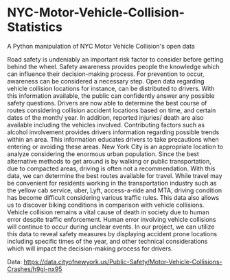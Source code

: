 # NYC-Motor-Vehicle-Collision-Statistics
A Python manipulation of NYC Motor Vehicle Collision's open data

Road safety is undeniably an important risk factor to consider before getting behind the wheel. Safety awareness provides people the knowledge which can influence their decision-making process. For prevention to occur, awareness can be considered a necessary step. Open data regarding vehicle collision locations for instance, can be distributed to drivers. With this information available, the public can confidently answer any possible safety questions. Drivers are now able to determine the best course of routes considering collision accident locations based on time, and certain dates of the month/ year. In addition, reported injuries/ death are also available including the vehicles involved. Contributing factors such as alcohol involvement provides drivers information regarding possible trends within an area. This information educates drivers to take precautions when entering or avoiding these areas. 
          New York City is an appropriate location to analyze considering the enormous urban population. Since the best alternative methods to get around is by walking or public transportation, due to compacted areas, driving is often not a recommendation. With this data, we can determine the best routes available for travel. While travel may be convenient for residents working in the transportation industry such as the yellow cab service, uber, Lyft, access-a-ride and MTA, driving condition has become difficult considering various traffic rules. This data also allows us to discover biking conditions in comparison with vehicle collisions.         
       Vehicle collision remains a vital cause of death in society due to human error despite traffic enforcement. Human error involving vehicle collisions will continue to occur during unclear events. In our project, we can utilize this data to reveal safety measures by displaying accident prone locations including specific times of the year, and other technical considerations which will impact the decision-making process for drivers. 

Data: https://data.cityofnewyork.us/Public-Safety/Motor-Vehicle-Collisions-Crashes/h9gi-nx95
